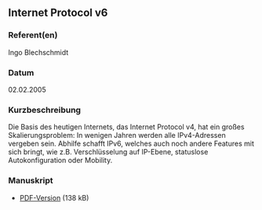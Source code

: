 ## Internet Protocol v6


### Referent(en)
Ingo Blechschmidt

### Datum
02.02.2005

### Kurzbeschreibung
Die Basis des heutigen Internets, das Internet Protocol v4, hat ein großes
Skalierungsproblem: In wenigen Jahren werden alle IPv4-Adressen vergeben sein.
Abhilfe schafft IPv6, welches auch noch andere Features mit sich bringt, wie
z.B. Verschlüsselung auf IP-Ebene, statuslose Autokonfiguration oder Mobility.


### Manuskript

* [PDF-Version](/download/Vortraege/IPv6.pdf) (138 kB)
